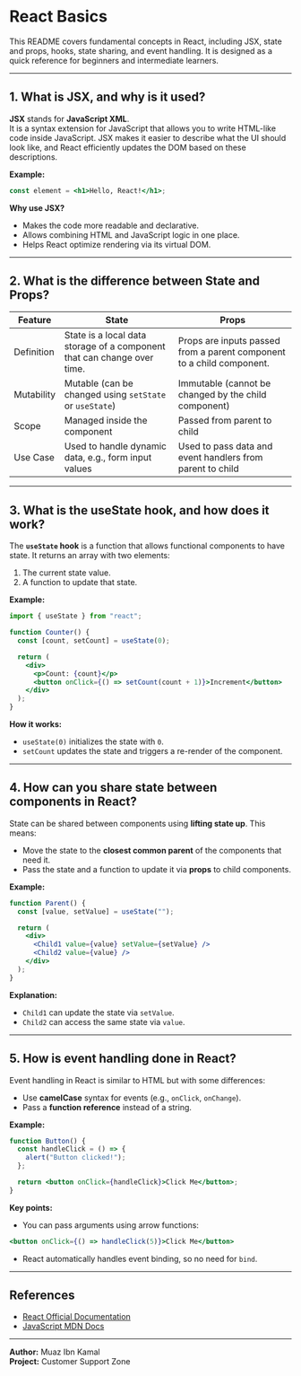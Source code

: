 # React Basics

This README covers fundamental concepts in React, including JSX, state and props, hooks, state sharing, and event handling. It is designed as a quick reference for beginners and intermediate learners.

---

## 1. What is JSX, and why is it used?

**JSX** stands for **JavaScript XML**.  
It is a syntax extension for JavaScript that allows you to write HTML-like code inside JavaScript. JSX makes it easier to describe what the UI should look like, and React efficiently updates the DOM based on these descriptions.

**Example:**
```jsx
const element = <h1>Hello, React!</h1>;
```

**Why use JSX?**
- Makes the code more readable and declarative.
- Allows combining HTML and JavaScript logic in one place.
- Helps React optimize rendering via its virtual DOM.

---

## 2. What is the difference between State and Props?

| Feature | State | Props |
|---------|-------|-------|
| Definition | State is a local data storage of a component that can change over time. | Props are inputs passed from a parent component to a child component. |
| Mutability | Mutable (can be changed using `setState` or `useState`) | Immutable (cannot be changed by the child component) |
| Scope | Managed inside the component | Passed from parent to child |
| Use Case | Used to handle dynamic data, e.g., form input values | Used to pass data and event handlers from parent to child |

---

## 3. What is the useState hook, and how does it work?

The **`useState` hook** is a function that allows functional components to have state. It returns an array with two elements:

1. The current state value.
2. A function to update that state.

**Example:**
```jsx
import { useState } from "react";

function Counter() {
  const [count, setCount] = useState(0);

  return (
    <div>
      <p>Count: {count}</p>
      <button onClick={() => setCount(count + 1)}>Increment</button>
    </div>
  );
}
```

**How it works:**
- `useState(0)` initializes the state with `0`.
- `setCount` updates the state and triggers a re-render of the component.

---

## 4. How can you share state between components in React?

State can be shared between components using **lifting state up**. This means:
- Move the state to the **closest common parent** of the components that need it.
- Pass the state and a function to update it via **props** to child components.

**Example:**
```jsx
function Parent() {
  const [value, setValue] = useState("");

  return (
    <div>
      <Child1 value={value} setValue={setValue} />
      <Child2 value={value} />
    </div>
  );
}
```

**Explanation:**
- `Child1` can update the state via `setValue`.
- `Child2` can access the same state via `value`.

---

## 5. How is event handling done in React?

Event handling in React is similar to HTML but with some differences:
- Use **camelCase** syntax for events (e.g., `onClick`, `onChange`).
- Pass a **function reference** instead of a string.

**Example:**
```jsx
function Button() {
  const handleClick = () => {
    alert("Button clicked!");
  };

  return <button onClick={handleClick}>Click Me</button>;
}
```

**Key points:**
- You can pass arguments using arrow functions:
```jsx
<button onClick={() => handleClick(5)}>Click Me</button>
```
- React automatically handles event binding, so no need for `bind`.

---

## References

- [React Official Documentation](https://reactjs.org/docs/getting-started.html)  
- [JavaScript MDN Docs](https://developer.mozilla.org/en-US/docs/Web/JavaScript)  

---

**Author:** Muaz Ibn Kamal  
**Project:** Customer Support Zone
